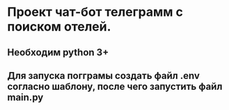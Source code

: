 # Проект чат-бот телеграмм с поиском отелей.
## Необходим python 3+
## Для запуска погграмы создать файл .env согласно шаблону, после чего запустить файл main.py


